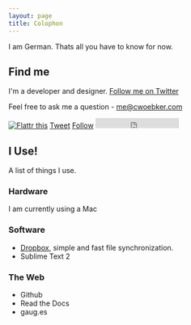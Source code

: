 ```yaml
---
layout: page
title: Colophon
---
```


I am German. Thats all you have to know for now.

## Find me

I'm a developer and designer. [Follow me on Twitter](https://twitter.com/cwoebker)

Feel free to ask me a question - <me@cwoebker.com>

<div id="footerbar">
  <a class="FlattrButton" style="display:none;" rev="flattr;button:compact;" href="http://cwoebker.com"></a>
  <noscript><a href="http://flattr.com/thing/427930/cwoebker" target="_blank">
      <img src="http://api.flattr.com/button/flattr-badge-large.png" alt="Flattr this" title="Flattr this" border="0" /></a></noscript>
  <a href="http://twitter.com/share" class="twitter-share-button" data-count="none" data-via="cwoebker">Tweet</a>
  <script type="text/javascript" src="http://platform.twitter.com/widgets.js"></script>
  <a href="http://twitter.com/cwoebker" class="twitter-follow-button" data-show-count="true">Follow</a>
  <script src="http://platform.twitter.com/widgets.js" type="text/javascript"></script>
  <iframe src="http://markdotto.github.com/github-buttons/github-btn.html?user=cwoebker&type=follow&count=true"
  allowtransparency="true" frameborder="0" scrolling="0" width="165" height="20px"></iframe>
</div>

## I Use!

A list of things I use.

### Hardware

I am currently using a Mac

### Software

- [Dropbox](http://db.tt/72g2ONf), simple and fast file synchronization.
- Sublime Text 2

### The Web

- Github
- Read the Docs
- gaug.es
